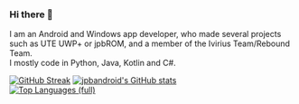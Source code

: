 ### Hi there 👋

<!--
**jpbandroid/jpbandroid** is a ✨ _special_ ✨ repository because its `README.md` (this file) appears on your GitHub profile.
-->

I am an Android and Windows app developer, who made several projects such as UTE UWP+ or jpbROM, and a member of the Ivirius Team/Rebound Team.<br>
I mostly code in Python, Java, Kotlin and C#.

[![GitHub Streak](https://streak-stats.demolab.com?user=jpbandroid&theme=windows-dark)](https://git.io/streak-stats)
[![jpbandroid's GitHub stats](https://github-readme-stats.vercel.app/api?username=jpbandroid)](https://github.com/jpbandroid/jpbandroid/)<br>
[![Top Languages (full)](https://github-readme-stats.vercel.app/api/top-langs/?username=jpbandroid)](https://github.com/jpbandroid/jpbandroid/)
